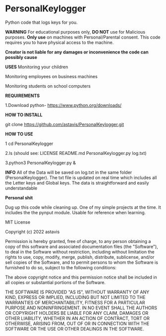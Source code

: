 # PersonalKeylogger
Python code that logs keys for you.

**WARNING** For educational purposes only, **DO NOT** use for Malicious purposes. **Only use** on machines with Personal/Parental consent. This code requires you to have physical access to the machine.

**Creator is not liable for any damages or inconvenience the code can possibly cause**

**USES**
Monitoring your children

Monitoring employees on business machines

Monitoring students on school computers

**REQUIREMENTS**

1.Download python- https://www.python.org/downloads/

**HOW TO INSTALL**

git clone https://github.com/astavis/PersonalKeylogger.git

**HOW TO USE**

1 cd PersonalKeylogger

2.ls (should see: LICENSE README.md PersonalKeylogger.py log.txt)

3.python3 PersonalKeylogger.py &

**INFO** All of the Data will be saved on log.txt in the same folder (PersonalKeylogger). The txt file is updated on real time which includes all the Letter keys and Global keys. The data is straightforward and easily understandable

**Personal shit**

Dug up this code while cleaning up. One of my simple projects at the time. It includes the the pynput module. Usable for reference when learning.

MIT License

Copyright (c) 2022 astavis

Permission is hereby granted, free of charge, to any person obtaining a copy of this software and associated documentation files (the "Software"), to deal in the Software without restriction, including without limitation the rights to use, copy, modify, merge, publish, distribute, sublicense, and/or sell copies of the Software, and to permit persons to whom the Software is furnished to do so, subject to the following conditions:

The above copyright notice and this permission notice shall be included in all copies or substantial portions of the Software.

THE SOFTWARE IS PROVIDED "AS IS", WITHOUT WARRANTY OF ANY KIND, EXPRESS OR IMPLIED, INCLUDING BUT NOT LIMITED TO THE WARRANTIES OF MERCHANTABILITY, FITNESS FOR A PARTICULAR PURPOSE AND NONINFRINGEMENT. IN NO EVENT SHALL THE AUTHORS OR COPYRIGHT HOLDERS BE LIABLE FOR ANY CLAIM, DAMAGES OR OTHER LIABILITY, WHETHER IN AN ACTION OF CONTRACT, TORT OR OTHERWISE, ARISING FROM, OUT OF OR IN CONNECTION WITH THE SOFTWARE OR THE USE OR OTHER DEALINGS IN THE SOFTWARE.
